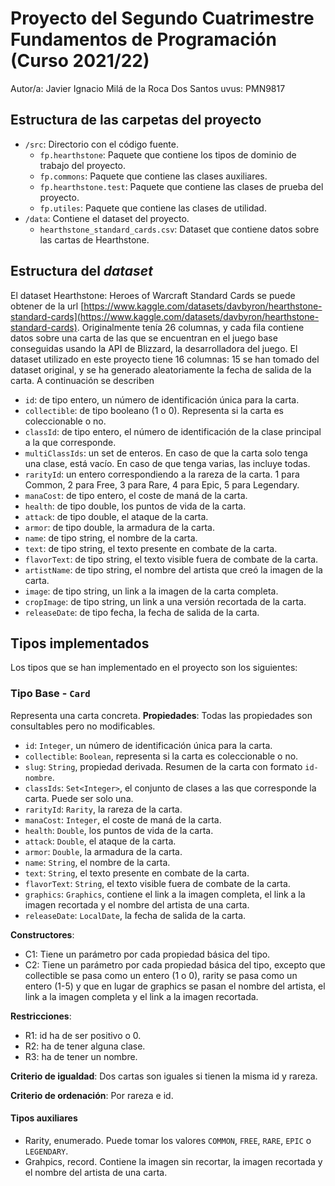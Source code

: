 # Proyecto del Segundo Cuatrimestre Fundamentos de Programación (Curso 2021/22)
Autor/a: Javier Ignacio Milá de la Roca Dos Santos
uvus: PMN9817

## Estructura de las carpetas del proyecto

* `/src`: Directorio con el código fuente.
  * `fp.hearthstone`: Paquete que contiene los tipos de dominio de trabajo del proyecto.
  * `fp.commons`: Paquete que contiene las clases auxiliares.
  * `fp.hearthstone.test`: Paquete que contiene las clases de prueba del proyecto.
  * `fp.utiles`: Paquete que contiene las clases de utilidad. 
* `/data`: Contiene el dataset del proyecto.
  * `hearthstone_standard_cards.csv`: Dataset que contiene datos sobre las cartas de Hearthstone. 
    
## Estructura del *dataset*

El dataset Hearthstone: Heroes of Warcraft Standard Cards se puede obtener de la url [https://www.kaggle.com/datasets/davbyron/hearthstone-standard-cards](https://www.kaggle.com/datasets/davbyron/hearthstone-standard-cards). Originalmente tenía 26 columnas, y cada fila contiene datos sobre una carta de las que se encuentran en el juego base conseguidas usando la API de Blizzard, la desarrolladora del juego. El dataset utilizado en este proyecto tiene 16 columnas: 15 se han tomado del dataset original, y se ha generado aleatoriamente la fecha de salida de la carta. A continuación se describen 

* `id`: de tipo entero, un número de identificación única para la carta.
* `collectible`: de tipo booleano (1 o 0). Representa si la carta es coleccionable o no.
* `classId`: de tipo entero, el número de identificación de la clase principal a la que corresponde.
* `multiClassIds`: un set de enteros. En caso de que la carta solo tenga una clase, está vacío. En caso de que tenga varias, las incluye todas.
* `rarityId`: un entero correspondiendo a la rareza de la carta. 1 para Common, 2 para Free, 3 para Rare, 4 para Epic, 5 para Legendary.
* `manaCost`: de tipo entero, el coste de maná de la carta.
* `health`: de tipo double, los puntos de vida de la carta.
* `attack`: de tipo double, el ataque de la carta.
* `armor`: de tipo double, la armadura de la carta.
* `name`: de tipo string, el nombre de la carta.
* `text`: de tipo string, el texto presente en combate de la carta.
* `flavorText`: de tipo string, el texto visible fuera de combate de la carta.
* `artistName`: de tipo string, el nombre del artista que creó la imagen de la carta.
* `image`: de tipo string, un link a la imagen de la carta completa.
* `cropImage`: de tipo string, un link a una versión recortada de la carta.
* `releaseDate`: de tipo fecha, la fecha de salida de la carta.

## Tipos implementados

Los tipos que se han implementado en el proyecto son los siguientes:

### Tipo Base - `Card`
Representa una carta concreta.
**Propiedades**:
Todas las propiedades son consultables pero no modificables.

- `id`: `Integer`, un número de identificación única para la carta.
- `collectible`: `Boolean`, representa si la carta es coleccionable o no.
- `slug`: `String`, propiedad derivada. Resumen de la carta con formato `id-nombre`.
- `classIds`: `Set<Integer>`, el conjunto de clases a las que corresponde la carta. Puede ser solo una.
- `rarityId`: `Rarity`, la rareza de la carta.
- `manaCost`: `Integer`, el coste de maná de la carta.
- `health`: `Double`, los puntos de vida de la carta.
- `attack`: `Double`, el ataque de la carta.
- `armor`: `Double`, la armadura de la carta.
- `name`: `String`, el nombre de la carta.
- `text`: `String`, el texto presente en combate de la carta.
- `flavorText`: `String`, el texto visible fuera de combate de la carta.
- `graphics`: `Graphics`, contiene el link a la imagen completa, el link a la imagen recortada y el nombre del artista de una carta.
- `releaseDate`: `LocalDate`, la fecha de salida de la carta.

**Constructores**: 

- C1: Tiene un parámetro por cada propiedad básica del tipo.
- C2: Tiene un parámetro por cada propiedad básica del tipo, excepto que collectible se pasa como un entero (1 o 0), rarity se pasa como un entero (1-5) y que en lugar de graphics se pasan el nombre del artista, el link a la imagen completa y el link a la imagen recortada.

**Restricciones**:
 
- R1: id ha de ser positivo o 0.
- R2: ha de tener alguna clase.
- R3: ha de tener un nombre.

**Criterio de igualdad**: Dos cartas son iguales si tienen la misma id y rareza. 

**Criterio de ordenación**: Por rareza e id.

#### Tipos auxiliares

- Rarity, enumerado. Puede tomar los valores `COMMON`, `FREE`, `RARE`, `EPIC` o `LEGENDARY`.
- Grahpics, record. Contiene la imagen sin recortar, la imagen recortada y el nombre del artista de una carta.
